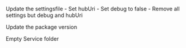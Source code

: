 ﻿Update the settingsfile
	- Set hubUri
	- Set debug to false
	- Remove all settings but debug and hubUri

Update the package version 

Empty Service folder